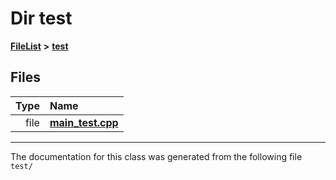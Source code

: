 

# Dir test



[**FileList**](files.md) **>** [**test**](dir_13e138d54eb8818da29c3992edef070a.md)












## Files

| Type | Name |
| ---: | :--- |
| file | [**main\_test.cpp**](main__test_8cpp.md) <br> |



























































------------------------------
The documentation for this class was generated from the following file `test/`

